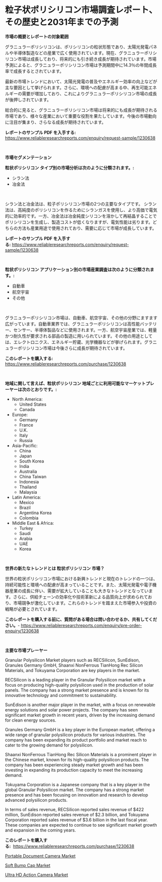 <p><h1>粒子状ポリシリコン市場調査レポート、その歴史と2031年までの予測</h1></p><p><strong>市場の概要とレポートの対象範囲</strong></p>
<p><p>グラニュラーポリシリコンは、ポリシリコンの粒状形態であり、太陽光発電パネルや半導体製造などの産業で広く使用されています。現在、グラニュラーポリシリコン市場は成長しており、将来的にも引き続き成長が期待されています。市場予測によると、グラニュラーポリシリコン市場は予測期間中に14.3％の年間成長率で成長するとされています。</p><p>最新の市場トレンドにおいて、太陽光発電の普及やエネルギー効率の向上などが主な要因として挙げられます。さらに、環境への配慮が高まる中、再生可能エネルギーの需要が増加しており、これによりグラニュラーポリシリコン市場の成長が後押しされています。</p><p>総合的に見ると、グラニュラーポリシリコン市場は将来的にも成長が期待される市場であり、様々な産業において重要な役割を果たしています。今後の市場動向に注目が集まり、さらなる成長が期待されています。</p></p>
<p><strong>レポートのサンプル PDF を入手する:</strong> <a href="https://www.reliableresearchreports.com/enquiry/request-sample/1230638">https://www.reliableresearchreports.com/enquiry/request-sample/1230638</a></p>
<p>&nbsp;</p>
<p><strong>市場セグメンテーション</strong></p>
<p><strong>粒状ポリシリコン タイプ別の市場分析は次のように分類されます。:</strong></p>
<p><ul><li>シラン法</li><li>冶金法</li></ul></p>
<p>&nbsp;</p>
<p><p>シラン法と冶金法は、粒子ポリシリコン市場の2つの主要なタイプです。 シラン法は、高純度のポリシリコンを作るためにシランガスを使用し、より高価で電気的に効率的です。一方、冶金法は冶金純度シリコンを溶かして再結晶することでポリシリコンを生成し、製造コストが低くなりますが、電気性能は劣ります。どちらの方法も産業用途で使用されており、需要に応じて市場が成長しています。</p></p>
<p><strong>レポートのサンプル PDF を入手する:</strong>&nbsp;<a href="https://www.reliableresearchreports.com/enquiry/request-sample/1230638">https://www.reliableresearchreports.com/enquiry/request-sample/1230638</a></p>
<p>&nbsp;</p>
<p><strong> 粒状ポリシリコン アプリケーション別の市場産業調査は次のように分類されます。:</strong></p>
<p><ul><li>自動車</li><li>航空宇宙</li><li>その他</li></ul></p>
<p>&nbsp;</p>
<p><p>グラニュラーポリシリコン市場は、自動車、航空宇宙、その他の分野にますます広がっています。自動車業界では、グラニュラーポリシリコンは高性能バッテリー、センサー、半導体製品などに使用されます。一方、航空宇宙産業では、軽量かつ耐久性が要求される部品の製造に用いられています。その他の用途としては、エレクトロニクス、エネルギー貯蔵、光学機器などが挙げられます。グラニュラーポリシリコン市場は今後さらに成長が期待されています。</p></p>
<p><strong>このレポートを購入する:</strong>&nbsp; <a href="https://www.reliableresearchreports.com/purchase/1230638">https://www.reliableresearchreports.com/purchase/1230638</a></p>
<p>&nbsp;</p>
<p><strong>地域に関して言えば、粒状ポリシリコン 地域ごとに利用可能なマーケットプレーヤーは次のとおりです。:</strong></p>
<p><ul>
    <li>
        North America:
        <ul>
            <li>United States</li>
            <li>Canada</li>
        </ul>
    </li>
    <li>
        Europe:
        <ul>
            <li>Germany</li>
            <li>France</li>
            <li>U.K.</li>
            <li>Italy</li>
            <li>Russia</li>
        </ul>
    </li>
    <li>
        Asia-Pacific:
        <ul>
            <li>China</li>
            <li>Japan</li>
            <li>South Korea</li>
            <li>India</li>
            <li>Australia</li>
            <li>China Taiwan</li>
            <li>Indonesia</li>
            <li>Thailand</li>
            <li>Malaysia</li>
        </ul>
    </li>
    <li>
        Latin America:
        <ul>
            <li>Mexico</li>
            <li>Brazil</li>
            <li>Argentina Korea</li>
            <li>Colombia</li>
        </ul>
    </li>
    <li>
        Middle East & Africa:
        <ul>
            <li>Turkey</li>
            <li>Saudi</li>
            <li>Arabia</li>
            <li>UAE</li>
            <li>Korea</li>
        </ul>
    </li>
    </ul></p>
<p>&nbsp;</p>
<p><strong>世界の新たなトレンドとは 粒状ポリシリコン 市場？</strong></p>
<p><p>世界の粒状ポリシリコン市場における新興トレンドと現在のトレンドの一つは、持続可能性と環境への配慮が高まっていることです。また、太陽光発電や電子機器産業の成長に伴い、需要が拡大していることも大きなトレンドとなっています。さらに、供給チェーンの効率化や技術革新による品質向上が求められており、市場競争が激化しています。これらのトレンドを踏まえた市場参入や投資の戦略が必要とされています。</p></p>
<p><strong>このレポートを購入する前に、質問がある場合は問い合わせるか、共有してください。</strong>- <a href="https://www.reliableresearchreports.com/enquiry/pre-order-enquiry/1230638">https://www.reliableresearchreports.com/enquiry/pre-order-enquiry/1230638</a></p>
<p>&nbsp;</p>
<p><strong>主要な市場プレーヤー</strong></p>
<p><p>Granular Polysilicon Market players such as RECSilicon, SunEdison, Granules Germany GmbH, Shaanxi NonFerrous TianHong Rec Silicon Materials, and Tokuyama Corporation are key players in the market.</p><p>RECSilicon is a leading player in the Granular Polysilicon market with a focus on producing high-quality polysilicon used in the production of solar panels. The company has a strong market presence and is known for its innovative technology and commitment to sustainability.</p><p>SunEdison is another major player in the market, with a focus on renewable energy solutions and solar power projects. The company has seen significant market growth in recent years, driven by the increasing demand for clean energy sources.</p><p>Granules Germany GmbH is a key player in the European market, offering a wide range of granular polysilicon products for various industries. The company has been expanding its product portfolio and market reach to cater to the growing demand for polysilicon.</p><p>Shaanxi NonFerrous TianHong Rec Silicon Materials is a prominent player in the Chinese market, known for its high-quality polysilicon products. The company has been experiencing steady market growth and has been investing in expanding its production capacity to meet the increasing demand.</p><p>Tokuyama Corporation is a Japanese company that is a key player in the global Granular Polysilicon market. The company has a strong market presence and has been focusing on innovation and research to develop advanced polysilicon products.</p><p>In terms of sales revenue, RECSilicon reported sales revenue of $422 million, SunEdison reported sales revenue of $2.3 billion, and Tokuyama Corporation reported sales revenue of $3.6 billion in the last fiscal year. These companies are expected to continue to see significant market growth and expansion in the coming years.</p></p>
<p><strong>このレポートを購入する:</strong>&nbsp;&nbsp;<a href="https://www.reliableresearchreports.com/purchase/1230638">https://www.reliableresearchreports.com/purchase/1230638</a></p>
<p><p><a href="https://github.com/arionmp/Market-Research-Report-List-2/blob/main/portable-document-camera-market.md">Portable Document Camera Market</a></p><p><a href="https://github.com/markusgodoy/Market-Research-Report-List-2/blob/main/soft-bump-cap-market.md">Soft Bump Cap Market</a></p><p><a href="https://github.com/pgtimber/Market-Research-Report-List-1/blob/main/ultra-hd-action-camera-market.md">Ultra HD Action Camera Market</a></p></p>